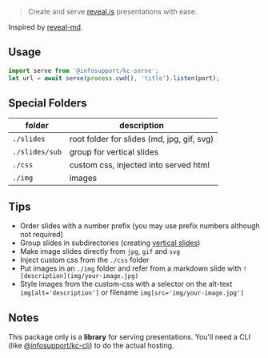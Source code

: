> Create and serve [reveal.js](https://github.com/hakimel/reveal.js/) presentations with ease.

Inspired by [reveal-md](https://github.com/webpro/reveal-md).

## Usage

```typescript
import serve from '@infosupport/kc-serve';
let url = await serve(process.cwd(), 'title').listen(port);
```

## Special Folders
folder         | description
---------------|--------------
`./slides`     | root folder for slides (md, jpg, gif, svg)
`./slides/sub` | group for vertical slides
`./css`        | custom css, injected into served html
`./img`        | images
## Tips

* Order slides with a number prefix (you may use prefix numbers although not required)
* Group slides in subdirectories (creating [vertical slides](https://github.com/hakimel/reveal.js/#markup))
* Make image slides directly from `jpg`, `gif` and `svg`
* Inject custom css from the `./css` folder
* Put images in an `./img` folder and refer from a markdown slide with `![description](img/your-image.jpg)`
* Style images from the custom-css with a selector on the alt-text `img[alt='description']` or filename `img[src='img/your-image.jpg']`

## Notes
This package only is a **library** for serving presentations. You'll need a CLI (like [@infosupport/kc-cli](https://www.npmjs.com/package/@infosupport/kc-cli)) to do the actual hosting.